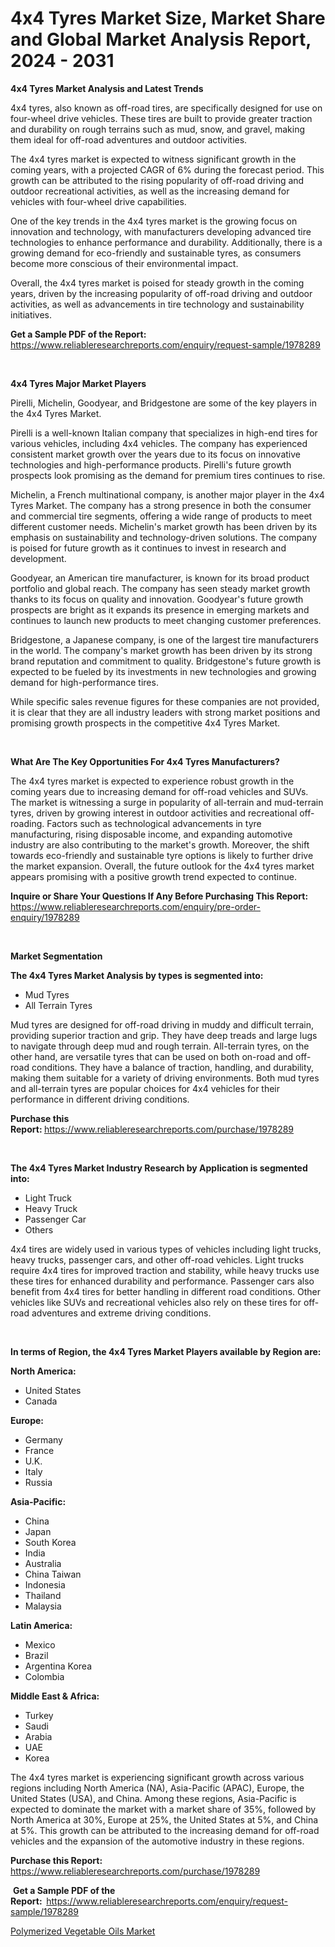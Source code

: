 <p><h1>4x4 Tyres Market Size, Market Share and Global Market Analysis Report, 2024 - 2031</h1></p><p><strong>4x4 Tyres Market Analysis and Latest Trends</strong></p>
<p><p>4x4 tyres, also known as off-road tires, are specifically designed for use on four-wheel drive vehicles. These tires are built to provide greater traction and durability on rough terrains such as mud, snow, and gravel, making them ideal for off-road adventures and outdoor activities.</p><p>The 4x4 tyres market is expected to witness significant growth in the coming years, with a projected CAGR of 6% during the forecast period. This growth can be attributed to the rising popularity of off-road driving and outdoor recreational activities, as well as the increasing demand for vehicles with four-wheel drive capabilities.</p><p>One of the key trends in the 4x4 tyres market is the growing focus on innovation and technology, with manufacturers developing advanced tire technologies to enhance performance and durability. Additionally, there is a growing demand for eco-friendly and sustainable tyres, as consumers become more conscious of their environmental impact.</p><p>Overall, the 4x4 tyres market is poised for steady growth in the coming years, driven by the increasing popularity of off-road driving and outdoor activities, as well as advancements in tire technology and sustainability initiatives.</p></p>
<p><strong>Get a Sample PDF of the Report:&nbsp;</strong> <a href="https://www.reliableresearchreports.com/enquiry/request-sample/1978289">https://www.reliableresearchreports.com/enquiry/request-sample/1978289</a></p>
<p>&nbsp;</p>
<p><strong>4x4 Tyres Major Market Players</strong></p>
<p><p>Pirelli, Michelin, Goodyear, and Bridgestone are some of the key players in the 4x4 Tyres Market.</p><p>Pirelli is a well-known Italian company that specializes in high-end tires for various vehicles, including 4x4 vehicles. The company has experienced consistent market growth over the years due to its focus on innovative technologies and high-performance products. Pirelli's future growth prospects look promising as the demand for premium tires continues to rise.</p><p>Michelin, a French multinational company, is another major player in the 4x4 Tyres Market. The company has a strong presence in both the consumer and commercial tire segments, offering a wide range of products to meet different customer needs. Michelin's market growth has been driven by its emphasis on sustainability and technology-driven solutions. The company is poised for future growth as it continues to invest in research and development.</p><p>Goodyear, an American tire manufacturer, is known for its broad product portfolio and global reach. The company has seen steady market growth thanks to its focus on quality and innovation. Goodyear's future growth prospects are bright as it expands its presence in emerging markets and continues to launch new products to meet changing customer preferences.</p><p>Bridgestone, a Japanese company, is one of the largest tire manufacturers in the world. The company's market growth has been driven by its strong brand reputation and commitment to quality. Bridgestone's future growth is expected to be fueled by its investments in new technologies and growing demand for high-performance tires.</p><p>While specific sales revenue figures for these companies are not provided, it is clear that they are all industry leaders with strong market positions and promising growth prospects in the competitive 4x4 Tyres Market.</p></p>
<p>&nbsp;</p>
<p><strong>What Are The Key Opportunities For 4x4 Tyres Manufacturers?</strong></p>
<p><p>The 4x4 tyres market is expected to experience robust growth in the coming years due to increasing demand for off-road vehicles and SUVs. The market is witnessing a surge in popularity of all-terrain and mud-terrain tyres, driven by growing interest in outdoor activities and recreational off-roading. Factors such as technological advancements in tyre manufacturing, rising disposable income, and expanding automotive industry are also contributing to the market's growth. Moreover, the shift towards eco-friendly and sustainable tyre options is likely to further drive the market expansion. Overall, the future outlook for the 4x4 tyres market appears promising with a positive growth trend expected to continue.</p></p>
<p><strong>Inquire or Share Your Questions If Any Before Purchasing This Report:</strong> <a href="https://www.reliableresearchreports.com/enquiry/pre-order-enquiry/1978289">https://www.reliableresearchreports.com/enquiry/pre-order-enquiry/1978289</a></p>
<p>&nbsp;</p>
<p><strong>Market Segmentation</strong></p>
<p><strong>The 4x4 Tyres Market Analysis by types is segmented into:</strong></p>
<p><ul><li>Mud Tyres</li><li>All Terrain Tyres</li></ul></p>
<p><p>Mud tyres are designed for off-road driving in muddy and difficult terrain, providing superior traction and grip. They have deep treads and large lugs to navigate through deep mud and rough terrain. All-terrain tyres, on the other hand, are versatile tyres that can be used on both on-road and off-road conditions. They have a balance of traction, handling, and durability, making them suitable for a variety of driving environments. Both mud tyres and all-terrain tyres are popular choices for 4x4 vehicles for their performance in different driving conditions.</p></p>
<p><strong>Purchase this Report:&nbsp;</strong><a href="https://www.reliableresearchreports.com/purchase/1978289">https://www.reliableresearchreports.com/purchase/1978289</a></p>
<p>&nbsp;</p>
<p><strong>The 4x4 Tyres Market Industry Research by Application is segmented into:</strong></p>
<p><ul><li>Light Truck</li><li>Heavy Truck</li><li>Passenger Car</li><li>Others</li></ul></p>
<p><p>4x4 tires are widely used in various types of vehicles including light trucks, heavy trucks, passenger cars, and other off-road vehicles. Light trucks require 4x4 tires for improved traction and stability, while heavy trucks use these tires for enhanced durability and performance. Passenger cars also benefit from 4x4 tires for better handling in different road conditions. Other vehicles like SUVs and recreational vehicles also rely on these tires for off-road adventures and extreme driving conditions.</p></p>
<p>&nbsp;</p>
<p><strong>In terms of Region, the 4x4 Tyres Market Players available by Region are:</strong></p>
<p>
    <p> <strong> North America: </strong>
        <ul>
            <li>United States</li>
            <li>Canada</li>
        </ul>
        </p> 
    <p> <strong> Europe: </strong>
        <ul>
            <li>Germany</li>
            <li>France</li>
            <li>U.K.</li>
            <li>Italy</li>
            <li>Russia</li>
        </ul>
        </p> 
    <p> <strong> Asia-Pacific: </strong>
        <ul>
            <li>China</li>
            <li>Japan</li>
            <li>South Korea</li>
            <li>India</li>
            <li>Australia</li>
            <li>China Taiwan</li>
            <li>Indonesia</li>
            <li>Thailand</li>
            <li>Malaysia</li>
        </ul>
        </p> 
    <p> <strong> Latin America: </strong>
        <ul>
            <li>Mexico</li>
            <li>Brazil</li>
            <li>Argentina Korea</li>
            <li>Colombia</li>
        </ul>
        </p> 
    <p> <strong> Middle East & Africa: </strong>
        <ul>
            <li>Turkey</li>
            <li>Saudi</li>
            <li>Arabia</li>
            <li>UAE</li>
            <li>Korea</li>
        </ul>
    </p>
    </p>
<p><p>The 4x4 tyres market is experiencing significant growth across various regions including North America (NA), Asia-Pacific (APAC), Europe, the United States (USA), and China. Among these regions, Asia-Pacific is expected to dominate the market with a market share of 35%, followed by North America at 30%, Europe at 25%, the United States at 5%, and China at 5%. This growth can be attributed to the increasing demand for off-road vehicles and the expansion of the automotive industry in these regions.</p></p>
<p><strong>Purchase this Report: </strong><a href="https://www.reliableresearchreports.com/purchase/1978289">https://www.reliableresearchreports.com/purchase/1978289</a></p>
<p>&nbsp;<strong>Get a Sample PDF of the Report:&nbsp;&nbsp;</strong><a href="https://www.reliableresearchreports.com/enquiry/request-sample/1978289">https://www.reliableresearchreports.com/enquiry/request-sample/1978289</a></p>
<p><strong></strong></p>
<p><p><a href="https://fearless-okapi-6c8.notion.site/Decoding-the-Polymerized-Vegetable-Oils-Market-A-Deep-Dive-into-the-Latest-Market-Trends-Market-Se-372a66536d96474b859c8918b84adef5">Polymerized Vegetable Oils Market</a></p></p>